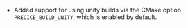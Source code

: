 - Added support for using unity builds via the CMake option `PRECICE_BUILD_UNITY`, which is enabled by default.
